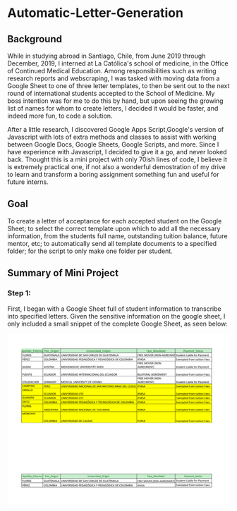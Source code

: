 # Automatic-Letter-Generation

## Background
While in studying abroad in Santiago, Chile, from June 2019 through December, 2019, I interned at La Católica's school of medicine, in the Office of Continued Medical Education. Among responsibilities such as writing research reports and webscraping, I was tasked with moving data from a Google Sheet to one of three letter templates, to then be sent out to the next round of international students accepted to the School of Medicine.  My boss intention was for me to do this by hand, but upon seeing the growing list of names for whom to create letters, I decided it would be faster, and indeed more fun, to code a solution. 

After a little research, I discovered Google Apps Script,Google's version of Javascript with lots of extra methods and classes to assist with working between Google Docs, Google Sheets, Google Scripts, and more. Since I have experience with Javascript, I decided to give it a go, and never looked back. Thought this is a mini project with only 70ish lines of code, I believe it is extremely practical one, if not also a wonderful demostration of my drive to learn and transform a boring  assignment something fun and useful for future interns. 


## Goal
To create a letter of acceptance for each accepted student on the Google Sheet; to select the correct template upon which to add all the necessary information, from the students full name, outstanding tuition balance, future mentor, etc; to automatically send all template documents to a specified folder; for the script to only make one folder per student. 


## Summary of Mini Project

### Step 1:

First, I began with a Google Sheet full of student information to transcribe into specified letters. Given the sensitive information on the google sheet, I only included a small snippet of the complete Google Sheet, as seen below:

![](images/Copia%20de%20Cartas_Aidan%20-%20Hoja1-1.png)

